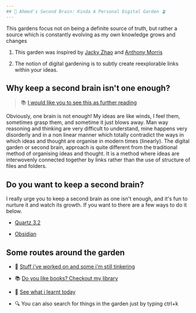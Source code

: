 ```yaml
---
## 🧠 Ahmed's Second Brain: Kinda A Personal Digital Garden 🪴
---
```

 
This gardens focus not on being a definite source of truth, but rather a source which is constantly evolving as my own knowledge grows and changes

1. This garden was inspired by [Jacky Zhao](https://jzhao.xyz/) and [Anthony Morris](https://anthonymorris.dev/)

2. The notion of digital gardening is to subtly create reexplorable links within your ideas.


## Why keep a second brain isn't one enough?

> 📚 [I would like you to see this as further reading](https://jzhao.xyz/posts/networked-thought/)

Obviously, one brain is not enough! My ideas are like winds, I feel them, sometimes grasp them, and sometime it just blows away.
Man way reasoning and thinking are very difficult to understand, mine happens very disorderly and in a non linear manner which totally
contradict the ways in which ideas and thought are organise in modern times (linearly). 
The digital garden or second brain, approach is quite different from the traditional method of organising ideas and thought. It is a method where ideas are interwovenly connected together by links rather than the use of structure of files and folders.
## Do you want to keep a second brain?

I really urge you to keep a second brain as one isn't enough, and it's fun to nurture it and watch its growth. If you want to there are a few ways to do it below.
- [Quartz 3.2](https://quartz.jzhao.xyz/)

- [Obsidian](https://obsidian.md/)

## Some routes around the garden

- 🚧 [Stuff i've worked on and some i'm still tinkering](ahmedsaheed/projects)

- 📚 [Do you like books? Checkout my library ](ahmedsaheed/books)

- 👀 [See what i learnt today](ahmedsaheed/TIL)

- 🔍 You can also search for things in the garden just by typing ctrl+k

